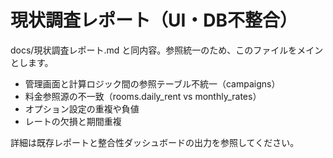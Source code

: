 # 現状調査レポート（UI・DB不整合）
docs/現状調査レポート.md と同内容。参照統一のため、このファイルをメインとします。

- 管理画面と計算ロジック間の参照テーブル不統一（campaigns）
- 料金参照源の不一致（rooms.daily_rent vs monthly_rates）
- オプション設定の重複や負値
- レートの欠損と期間重複

詳細は既存レポートと整合性ダッシュボードの出力を参照してください。
